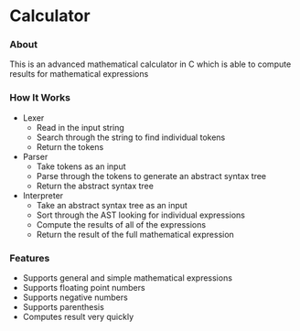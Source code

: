 
# Calculator

### About
This is an advanced mathematical calculator in C which is able to compute results for mathematical expressions

### How It Works
- Lexer
  - Read in the input string
  - Search through the string to find individual tokens
  - Return the tokens
- Parser
  - Take tokens as an input
  - Parse through the tokens to generate an abstract syntax tree
  - Return the abstract syntax tree
- Interpreter
  - Take an abstract syntax tree as an input
  - Sort through the AST looking for individual expressions
  - Compute the results of all of the expressions
  - Return the result of the full mathematical expression

### Features
- Supports general and simple mathematical expressions
- Supports floating point numbers
- Supports negative numbers
- Supports parenthesis
- Computes result very quickly
